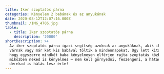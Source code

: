 ```yaml
---
title: Iker szoptatós párna
categories: Kényelem 2 babának és az anyukának
date: 2020-08-12T12:07:16.000Z
thumbnail: /IMG_4706.jpg
table:
  - title: Iker szoptatós párna
    description: '20000'
shortDescription: >+
  Az iker szoptatós párna igazi segítség azoknak az anyukáknak, akik ikreket
  várnak vagy már két kis babával töltik a mindennapokat. Úgy lett kitalálva,
  hogy egyszerre mindkét baba kényelmesen elférjen rajta szoptatás közben,
  miközben neked is kényelmes – nem kell görnyedni, feszengeni, a hátad és a
  derekad is hálás lesz érte!
---
```


